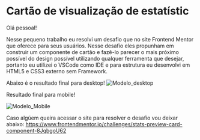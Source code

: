 # Cartão de visualização de estatístic

Olá pessoal!

Nesse pequeno trabalho eu resolvi um desafio que no site Frontend Mentor que oferece para seus usuários. Nesse desafio eles propunham em construir um componente de cartão e fazê-lo parecer o mais próximo possível do design possível utilizando qualquer ferramenta que desejar, portanto eu utilizei o VSCode como IDE e para estrutura eu desenvolvi em HTML5 e CSS3 externo sem Framework.

Abaixo é o resultado final para desktop!
![Modelo_desktop](https://user-images.githubusercontent.com/82912476/127365541-a2eff4a0-76cb-44b2-8607-ffa0fe530b28.png)


Resultado final para mobile!

![Modelo_Mobile](https://user-images.githubusercontent.com/82912476/127365629-c385ca4f-ffbd-491c-a8ff-e4084910b7f9.png)


Caso algúem queira acessar o site para resolver o desafio vou deixar abaixo:
https://www.frontendmentor.io/challenges/stats-preview-card-component-8JqbgoU62


